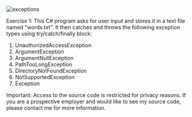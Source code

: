 ![exceptions](https://user-images.githubusercontent.com/14170402/39542123-f2aea68a-4e04-11e8-8028-d0e44a22212a.gif)

Exercise 1: This C# program asks for user input and stores it in a text file named "words.txt". It then catches and throws the following exception types using try/catch/finally block: 

1. UnauthorizedAccessException
2. ArgumentException
3. ArgumentNullException
4. PathTooLongException
5. DirectoryNotFoundException
6. NotSupportedException
7. Exception

Important: Access to the source code is restricted for privacy reasons. If you are a prospective employer and would like to see my source code, please contact me for more information.
